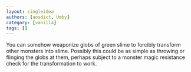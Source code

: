 ```yaml
---
layout: singleidea
authors: [aosdict, Umby]
category: [vanilla]
tags: []
---
```

You can somehow weaponize globs of green slime to forcibly transform other monsters into slime. Possibly this could be as simple as throwing or flinging the globs at them, perhaps subject to a monster magic resistance check for the transformation to work.
